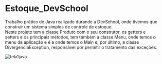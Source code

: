 # Estoque_DevSchool
Trabalho prático de Java realizado durande a DevSchool, onde tivemos que construir um sistema simples de controle de estoque.
<br />Neste projeto tem a classe Produto com o seu construtor, os getters e setters e os principais métodos, tem também a classe Menu, onde temos o menu da aplicação e é a onde temos o Main e, por último, a classe DivergenciaException, responsável por permitir o tratamento das exceções.

![tela1java](https://user-images.githubusercontent.com/57178244/82661565-a75d5200-9c02-11ea-9ac8-23bdd367d7c5.jpg)
